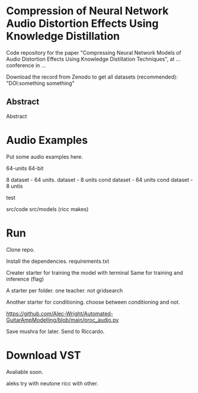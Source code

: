 # Compression of Neural Network Audio Distortion Effects Using Knowledge Distillation

Code repository for the paper "Compressing Neural Network Models of Audio Distortion Effects Using Knowledge Distillation Techniques", at ... conference in ...

Download the record from Zenodo to get all datasets (recommended):
"DOI:something something"

## Abstract 

Abstract


# Audio Examples 

Put some audio examples here.

64-units
64-bit 

8
dataset - 64 units.
dataset - 8 units 
cond dataset - 64 units
cond dataset - 8 untis

test

src/code
src/models (ricc makes)

# Run

Clone repo. 

Install the dependencies. requirements.txt

Creater starter for training the model with terminal 
Same for training and inference (flag)

A starter per folder.
one teacher. not gridsearch 

Another starter for conditioning. choose between conditioning and not.

https://github.com/Alec-Wright/Automated-GuitarAmpModelling/blob/main/proc_audio.py 


Save mushra for later.
Send to Riccardo. 

# Download VST 

Avaliable soon. 

aleks try with neutone
ricc with other.
